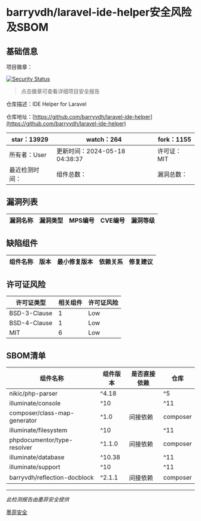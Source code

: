 # barryvdh/laravel-ide-helper安全风险及SBOM

## 基础信息

项目徽章：

[![Security Status](https://www.murphysec.com/platform3/v31/badge/1796255029595414528.svg)](https://www.murphysec.com/console/report/1696589708971634688/1796255029595414528)

> 点击徽章可查看详细项目安全报告

仓库描述：IDE Helper for Laravel

仓库地址：[https://github.com/barryvdh/laravel-ide-helper](https://github.com/barryvdh/laravel-ide-helper)

| star：13929 | watch：264 | fork：1155 |
| ----------- | -------------- | ------------ |
| 所有者：User | 更新时间：2024-05-18 04:38:37 | 许可证：MIT |
| 最近检测时间： | 组件总数： | 漏洞总数： |




## 漏洞列表

| 漏洞名称 | 漏洞类型 | MPS编号 | CVE编号 | 漏洞等级 |
| ------- | ------ | ------- | ------ | ----- |





## 缺陷组件

| 组件名称 | 版本 | 最小修复版本 | 依赖关系 | 修复建议 |
| -------- | ---- | ------------ | -------- | -------- |





## 许可证风险

| 许可证类型 | 相关组件 | 许可证风险 |
| ---------- | -------- | ---------- |
|BSD-3-Clause|1|Low|
|BSD-4-Clause|1|Low|
|MIT|6|Low|




## SBOM清单

| 组件名称 | 组件版本 | 是否直接依赖 | 仓库 |
| -------- | -------- | ------------ | ---- |
|nikic/php-parser|^4.18 || ^5|间接依赖|composer|
|illuminate/console|^10 || ^11|间接依赖|composer|
|composer/class-map-generator|^1.0|间接依赖|composer|
|illuminate/filesystem|^10 || ^11|间接依赖|composer|
|phpdocumentor/type-resolver|^1.1.0|间接依赖|composer|
|illuminate/database|^10.38 || ^11|间接依赖|composer|
|illuminate/support|^10 || ^11|间接依赖|composer|
|barryvdh/reflection-docblock|^2.1.1|间接依赖|composer|


------

*此检测报告由墨菲安全提供*

[墨菲安全](www.murphysec.com)